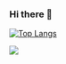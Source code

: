 ### Hi there 👋

[![Top Langs](https://github-readme-stats.vercel.app/api/top-langs/?username=joshpied&layout=compact)](https://github.com/anuraghazra/github-readme-stats)

<a href="https://github.com/joshpied/joshpiedimonte">
  <img align="center" src="https://github-readme-stats.anuraghazra1.vercel.app/api/pin/?username=joshpied&repo=joshpiedimonte&theme=radical" />
</a>

<!--
**joshpied/joshpied** is a ✨ _special_ ✨ repository because its `README.md` (this file) appears on your GitHub profile.

Here are some ideas to get you started:

- 🔭 I’m currently working on ...
- 🌱 I’m currently learning ...
- 👯 I’m looking to collaborate on ...
- 🤔 I’m looking for help with ...
- 💬 Ask me about ...
- 📫 How to reach me: ...
- 😄 Pronouns: ...
- ⚡ Fun fact: ...
-->
